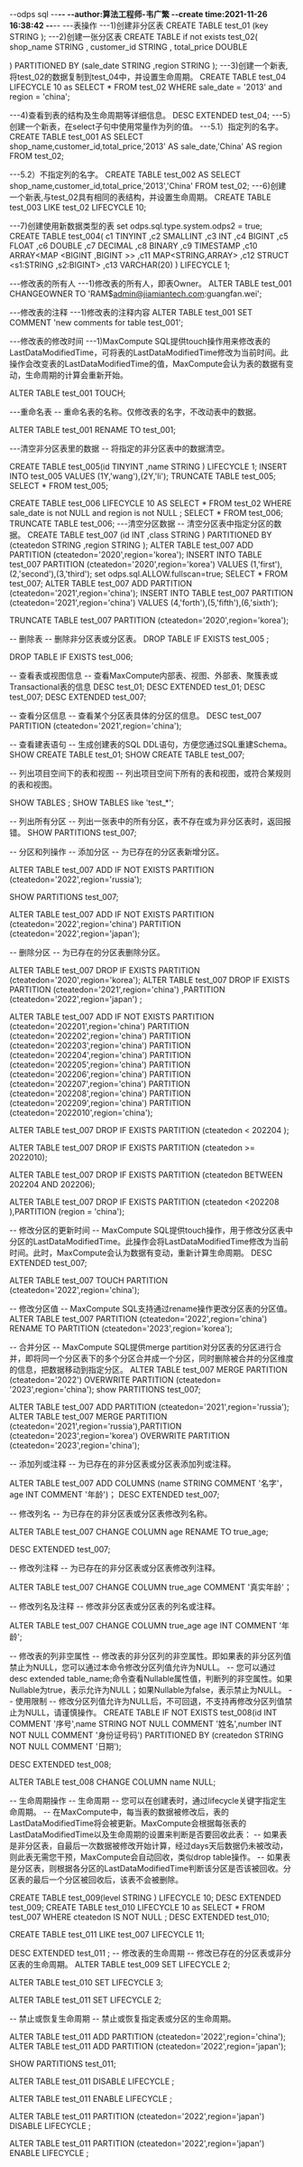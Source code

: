 --odps sql
--********************************************************************--
--author:算法工程师-韦广繁
--create time:2021-11-26 16:38:42
--********************************************************************--
---表操作
---1)创建非分区表
CREATE TABLE test_01 (key STRING );
---2)创建一张分区表
CREATE TABLE if not exists  test_02(
shop_name STRING ,
customer_id STRING ,
total_price DOUBLE

)
PARTITIONED BY (sale_date STRING ,region STRING );
---3)创建一个新表,将test_02的数据复制到test_04中，并设置生命周期。
CREATE TABLE test_04 LIFECYCLE 10 as SELECT * FROM test_02 WHERE sale_date = '2013' and region = 'china';

---4)查看到表的结构及生命周期等详细信息。
DESC EXTENDED test_04;
---5）创建一个新表，在select子句中使用常量作为列的值。
---5.1）指定列的名字。
CREATE TABLE test_001
AS
SELECT  shop_name,customer_id,total_price,'2013' AS sale_date,'China' AS region FROM test_02;

---5.2）不指定列的名字。
CREATE TABLE test_002
AS
SELECT shop_name,customer_id,total_price,'2013','China' FROM test_02;
---6)创建一个新表,与test_02具有相同的表结构，并设置生命周期。
CREATE TABLE test_003
LIKE test_02 LIFECYCLE 10;

---7)创建使用新数据类型的表
set odps.sql.type.system.odps2 = true;
CREATE TABLE test_004(
c1 TINYINT
,c2 SMALLINT
,c3 INT
,c4 BIGINT
,c5 FLOAT
,c6 DOUBLE
,c7 DECIMAL
,c8 BINARY
,c9 TIMESTAMP
,c10 ARRAY<MAP <BIGINT ,BIGINT >>
,c11 MAP<STRING,ARRAY<BIGINT>>
,c12 STRUCT <s1:STRING ,s2:BIGINT>
,c13 VARCHAR(20)
)
LIFECYCLE 1;

---修改表的所有人
---1)修改表的所有人，即表Owner。
ALTER TABLE test_001 CHANGEOWNER TO  'RAM$admin@jiamiantech.com:guangfan.wei';

---修改表的注释
---1)修改表的注释内容
ALTER TABLE test_001 SET COMMENT 'new comments for table test_001';

---修改表的修改时间
---1)MaxCompute SQL提供touch操作用来修改表的LastDataModifiedTime，可将表的LastDataModifiedTime修改为当前时间。此操作会改变表的LastDataModifiedTime的值，MaxCompute会认为表的数据有变动，生命周期的计算会重新开始。


ALTER TABLE test_001  TOUCH;

---重命名表
-- 重命名表的名称。仅修改表的名字，不改动表中的数据。

ALTER TABLE test_001 RENAME TO  test_001;

---清空非分区表里的数据
-- 将指定的非分区表中的数据清空。

CREATE TABLE test_005(id TINYINT ,name STRING ) LIFECYCLE 1;
INSERT INTO test_005 VALUES (1Y,'wang'),(2Y,'li');
TRUNCATE TABLE test_005;
SELECT * FROM test_005;

CREATE TABLE test_006 LIFECYCLE 10 AS SELECT * FROM test_02  WHERE sale_date is not NULL  and region is not NULL ;
SELECT * FROM test_006;
TRUNCATE TABLE test_006;
---清空分区数据
-- 清空分区表中指定分区的数据。
CREATE TABLE test_007 (id INT ,class STRING ) PARTITIONED BY (cteatedon STRING ,region STRING );
ALTER TABLE test_007 ADD PARTITION (cteatedon='2020',region='korea');
INSERT INTO TABLE test_007 PARTITION (cteatedon='2020',region='korea') VALUES (1,'first'),(2,'second'),(3,'third');
set odps.sql.ALLOW.fullscan=true;
SELECT * FROM test_007;
ALTER TABLE test_007 ADD PARTITION (cteatedon='2021',region='china');
INSERT INTO TABLE test_007 PARTITION (cteatedon='2021',region='china') VALUES (4,'forth'),(5,'fifth'),(6,'sixth');

TRUNCATE TABLE test_007 PARTITION (cteatedon='2020',region='korea');

-- 删除表
-- 删除非分区表或分区表。
DROP TABLE IF EXISTS test_005 ;

DROP TABLE IF EXISTS test_006;

-- 查看表或视图信息
-- 查看MaxCompute内部表、视图、外部表、聚簇表或Transactional表的信息
DESC  test_01;
DESC EXTENDED test_01;
DESC test_007;
DESC EXTENDED test_007;

-- 查看分区信息
-- 查看某个分区表具体的分区的信息。
DESC test_007 PARTITION (cteatedon='2021',region='china');


-- 查看建表语句
-- 生成创建表的SQL DDL语句，方便您通过SQL重建Schema。
SHOW CREATE TABLE test_01;
SHOW CREATE TABLE test_007;

-- 列出项目空间下的表和视图
-- 列出项目空间下所有的表和视图，或符合某规则的表和视图。

SHOW TABLES ;
SHOW TABLES like 'test_*';

-- 列出所有分区
-- 列出一张表中的所有分区，表不存在或为非分区表时，返回报错。
SHOW PARTITIONS test_007;

-- 分区和列操作
-- 添加分区
-- 为已存在的分区表新增分区。

ALTER TABLE test_007 ADD IF NOT EXISTS PARTITION (cteatedon='2022',region='russia');

SHOW PARTITIONS test_007;

ALTER TABLE test_007 ADD IF NOT EXISTS PARTITION (cteatedon='2022',region='china') PARTITION (cteatedon='2022',region='japan');

-- 删除分区
-- 为已存在的分区表删除分区。

ALTER TABLE test_007 DROP IF EXISTS PARTITION (cteatedon='2020',region='korea');
ALTER TABLE test_007 DROP IF EXISTS PARTITION (cteatedon='2021',region='china') ,PARTITION (cteatedon='2022',region='japan') ;

ALTER TABLE test_007 ADD IF NOT EXISTS PARTITION (cteatedon='202201',region='china')
PARTITION (cteatedon='202202',region='china')
PARTITION (cteatedon='202203',region='china')
PARTITION (cteatedon='202204',region='china')
PARTITION (cteatedon='202205',region='china')
PARTITION (cteatedon='202206',region='china')
PARTITION (cteatedon='202207',region='china')
PARTITION (cteatedon='202208',region='china')
PARTITION (cteatedon='202209',region='china')
PARTITION (cteatedon='2022010',region='china');

ALTER TABLE test_007 DROP IF EXISTS PARTITION (cteatedon < 202204 );

ALTER TABLE test_007 DROP IF EXISTS PARTITION (cteatedon >= 2022010);

ALTER TABLE test_007 DROP IF EXISTS PARTITION (cteatedon BETWEEN 202204 AND 202206);

ALTER TABLE test_007 DROP IF EXISTS PARTITION (cteatedon <202208 ),PARTITION (region = 'china');

-- 修改分区的更新时间
-- MaxCompute SQL提供touch操作，用于修改分区表中分区的LastDataModifiedTime。此操作会将LastDataModifiedTime修改为当前时间。此时，MaxCompute会认为数据有变动，重新计算生命周期。
DESC EXTENDED test_007;

ALTER TABLE test_007 TOUCH PARTITION (cteatedon='2022',region='china');


-- 修改分区值
-- MaxCompute SQL支持通过rename操作更改分区表的分区值。
ALTER TABLE test_007 PARTITION (cteatedon='2022',region='china') RENAME TO PARTITION (cteatedon='2023',region='korea');

-- 合并分区
-- MaxCompute SQL提供merge partition对分区表的分区进行合并，即将同一个分区表下的多个分区合并成一个分区，同时删除被合并的分区维度的信息，把数据移动到指定分区。
ALTER TABLE test_007 MERGE PARTITION (cteatedon='2022') OVERWRITE PARTITION (cteatedon= '2023',region='china');
show PARTITIONS test_007;

ALTER TABLE test_007 ADD PARTITION (cteatedon='2021',region='russia');
ALTER TABLE test_007 MERGE PARTITION (cteatedon='2021',region='russia'),PARTITION (cteatedon='2023',region='korea') OVERWRITE PARTITION (cteatedon='2023',region='china');

-- 添加列或注释
-- 为已存在的非分区表或分区表添加列或注释。

ALTER TABLE test_007 ADD COLUMNS (name STRING COMMENT '名字'，age INT COMMENT '年龄')；
DESC EXTENDED test_007;

-- 修改列名
-- 为已存在的非分区表或分区表修改列名称。

ALTER TABLE test_007 CHANGE COLUMN age RENAME TO true_age;

DESC EXTENDED test_007;


-- 修改列注释
-- 为已存在的非分区表或分区表修改列注释。

ALTER TABLE test_007 CHANGE COLUMN true_age COMMENT '真实年龄'；

-- 修改列名及注释
-- 修改非分区表或分区表的列名或注释。

ALTER TABLE test_007 CHANGE COLUMN true_age age INT  COMMENT '年龄';

-- 修改表的列非空属性
-- 修改表的非分区列的非空属性。即如果表的非分区列值禁止为NULL，您可以通过本命令修改分区列值允许为NULL。
-- 您可以通过desc extended table_name;命令查看Nullable属性值，判断列的非空属性。如果Nullable为true，表示允许为NULL；如果Nullable为false，表示禁止为NULL。
-- 使用限制
-- 修改分区列值允许为NULL后，不可回退，不支持再修改分区列值禁止为NULL，请谨慎操作。
CREATE TABLE IF NOT EXISTS  test_008(id INT COMMENT '序号',name STRING NOT NULL  COMMENT '姓名',number INT NOT NULL  COMMENT '身份证号码') PARTITIONED BY (createdon STRING NOT NULL  COMMENT '日期');

DESC EXTENDED test_008;

ALTER TABLE test_008 CHANGE COLUMN name NULL;

-- 生命周期操作
-- 生命周期
-- 您可以在创建表时，通过lifecycle关键字指定生命周期。
-- 在MaxCompute中，每当表的数据被修改后，表的LastDataModifiedTime将会被更新。MaxCompute会根据每张表的LastDataModifiedTime以及生命周期的设置来判断是否要回收此表：
-- 如果表是非分区表，自最后一次数据被修改开始计算，经过days天后数据仍未被改动，则此表无需您干预，MaxCompute会自动回收，类似drop table操作。
-- 如果表是分区表，则根据各分区的LastDataModifiedTime判断该分区是否该被回收。分区表的最后一个分区被回收后，该表不会被删除。

CREATE TABLE test_009(level STRING ) LIFECYCLE 10;
DESC EXTENDED test_009;
CREATE TABLE test_010 LIFECYCLE 10 as SELECT * FROM  test_007 WHERE cteatedon IS NOT NULL ;
DESC EXTENDED test_010;

CREATE TABLE test_011  LIKE test_007 LIFECYCLE 11;

DESC EXTENDED test_011 ;
-- 修改表的生命周期
-- 修改已存在的分区表或非分区表的生命周期。
ALTER TABLE test_009 SET  LIFECYCLE 2;

ALTER TABLE test_010 SET LIFECYCLE  3;

ALTER TABLE test_011 SET LIFECYCLE 2;

-- 禁止或恢复生命周期
-- 禁止或恢复指定表或分区的生命周期。

ALTER TABLE test_011 ADD PARTITION (cteatedon='2022',region='china');
ALTER TABLE test_011 ADD PARTITION (cteatedon='2022',region='japan');

SHOW PARTITIONS test_011;

ALTER TABLE test_011 DISABLE LIFECYCLE ;

ALTER TABLE test_011 ENABLE LIFECYCLE ;

ALTER TABLE test_011 PARTITION (cteatedon='2022',region='japan') DISABLE LIFECYCLE ;

ALTER TABLE test_011 PARTITION (cteatedon='2022',region='japan') ENABLE  LIFECYCLE ;

